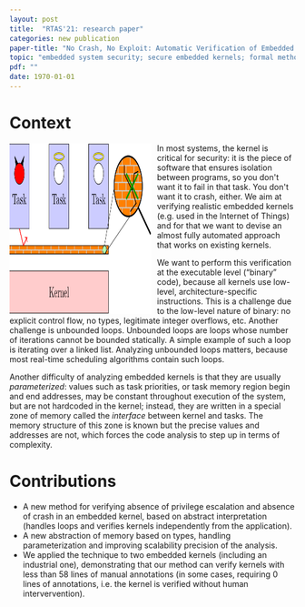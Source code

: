 ```yaml
---
layout: post
title:  "RTAS'21: research paper"
categories: new publication
paper-title: "No Crash, No Exploit: Automatic Verification of Embedded Kernels"
topic: "embedded system security; secure embedded kernels; formal methods; abstract interpretation; absence of privilege escalation"
pdf: ""
date: 1970-01-01
---
```




# Context
<img src="/assets/publications/pictures/rtas21.png" width="250" height="300"
     style="float: left; margin-right: 10px;" />
In most systems, the kernel is critical for security: it is the piece of
software that ensures isolation between programs, so you don't want it to fail
in that task. You don't want it to crash, either. We aim at verifying realistic
embedded kernels (e.g. used in the Internet of Things) and for that we want to devise an almost
fully automated approach that works on existing kernels.

We want to perform this verification at the executable level (“binary” code),
because all kernels use low-level, architecture-specific instructions. This is a
challenge due to the low-level nature of binary: no explicit control flow, no
types, legitimate integer overflows, etc.  Another challenge is unbounded loops.
Unbounded loops are loops whose number of iterations cannot be bounded
statically. A simple example of such a loop is iterating over a linked list.
Analyzing unbounded loops matters, because most real-time scheduling algorithms
contain such loops.

Another difficulty of analyzing embedded kernels is that they are usually
*parameterized*: values such as task priorities, or task memory region begin and
end addresses, may be constant throughout execution of the system, but are not
hardcoded in the kernel; instead, they are written in a special zone of memory
called the *interface* between kernel and tasks. The memory structure of this
zone is known but the precise values and addresses are not, which forces the
code analysis to step up in terms of complexity.



# Contributions
- A new method for verifying absence of privilege escalation and absence
  of crash in an embedded kernel, based on abstract interpretation (handles
  loops and verifies kernels independently from the application).
- A new abstraction of memory based on types, handling parameterization and
  improving scalability precision of the analysis.
- We applied the technique to two embedded kernels (including an industrial
  one), demonstrating that our method can verify kernels with less than 58 lines
  of manual annotations (in some cases, requiring 0 lines of annotations, i.e.
  the kernel is verified without human intervervention).
